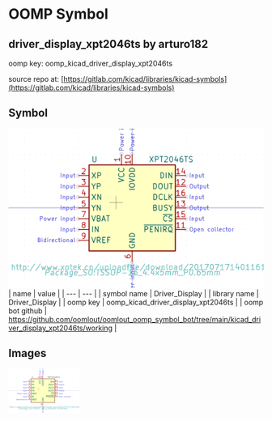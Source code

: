 # OOMP Symbol  
## driver_display_xpt2046ts  by arturo182  
  
oomp key: oomp_kicad_driver_display_xpt2046ts  
  
source repo at: [https://gitlab.com/kicad/libraries/kicad-symbols](https://gitlab.com/kicad/libraries/kicad-symbols)  
## Symbol  
  
[![working.png](working_600.png)](working.png)  
| name | value | 
| --- | --- | 
| symbol name | Driver_Display | 
| library name | Driver_Display | 
| oomp key | oomp_kicad_driver_display_xpt2046ts | 
| oomp bot github | https://github.com/oomlout/oomlout_oomp_symbol_bot/tree/main/kicad_driver_display_xpt2046ts/working | 
## Images  
  
[![working.png](working_140.png)](working.png)  
